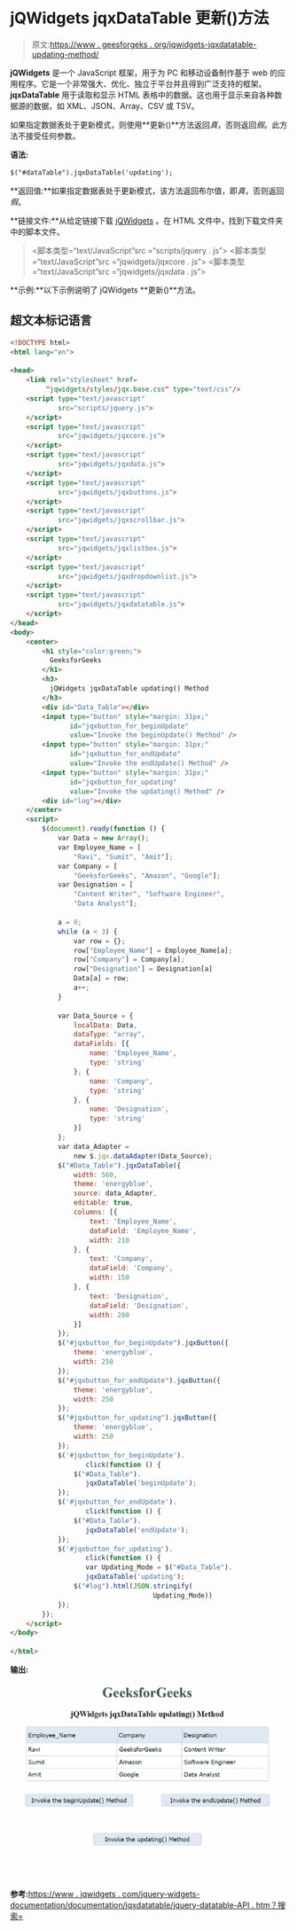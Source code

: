 # jQWidgets jqxDataTable 更新()方法

> 原文:[https://www . geesforgeks . org/jqwidgets-jqxdatatable-updating-method/](https://www.geeksforgeeks.org/jqwidgets-jqxdatatable-updating-method/)

**jQWidgets** 是一个 JavaScript 框架，用于为 PC 和移动设备制作基于 web 的应用程序。它是一个非常强大、优化、独立于平台并且得到广泛支持的框架。 **jqxDataTable** 用于读取和显示 HTML 表格中的数据。这也用于显示来自各种数据源的数据，如 XML、JSON、Array、CSV 或 TSV。

如果指定数据表处于更新模式，则使用**更新()**方法返回*真*，否则返回*假*。此方法不接受任何参数。

**语法:**

```html
$("#dataTable").jqxDataTable('updating');
```

**返回值:**如果指定数据表处于更新模式，该方法返回布尔值，即*真*，否则返回*假*。

**链接文件:**从给定链接下载 [jQWidgets](https://www.jqwidgets.com/download/) 。在 HTML 文件中，找到下载文件夹中的脚本文件。

> <link rel="”stylesheet”" href="”jqwidgets/styles/jqx.base.css”" type="”text/css”">
> <脚本类型=“text/JavaScript”src =“scripts/jquery . js”></script>
> <脚本类型=“text/JavaScript”src =“jqwidgets/jqxcore . js”></script>
> <脚本类型=“text/JavaScript”src =“jqwidgets/jqxdata . js”>

**示例:**以下示例说明了 jQWidgets **更新()**方法。

## 超文本标记语言

```html
<!DOCTYPE html>
<html lang="en">

<head>
    <link rel="stylesheet" href=
         "jqwidgets/styles/jqx.base.css" type="text/css"/>
    <script type="text/javascript" 
            src="scripts/jquery.js">
    </script>
    <script type="text/javascript" 
            src="jqwidgets/jqxcore.js">
    </script>
    <script type="text/javascript" 
            src="jqwidgets/jqxdata.js">
    </script>
    <script type="text/javascript" 
            src="jqwidgets/jqxbuttons.js">
    </script>
    <script type="text/javascript" 
            src="jqwidgets/jqxscrollbar.js">
    </script>
    <script type="text/javascript" 
            src="jqwidgets/jqxlistbox.js">
    </script>
    <script type="text/javascript" 
            src="jqwidgets/jqxdropdownlist.js">
    </script>
    <script type="text/javascript" 
            src="jqwidgets/jqxdatatable.js">
    </script>
</head>
<body>
    <center>
        <h1 style="color:green;"> 
          GeeksforGeeks 
        </h1>
        <h3> 
          jQWidgets jqxDataTable updating() Method 
        </h3>
        <div id="Data_Table"></div>
        <input type="button" style="margin: 31px;"
               id="jqxbutton_for_beginUpdate"
               value="Invoke the beginUpdate() Method" />
        <input type="button" style="margin: 31px;" 
               id="jqxbutton_for_endUpdate" 
               value="Invoke the endUpdate() Method" />
        <input type="button" style="margin: 31px;" 
               id="jqxbutton_for_updating" 
               value="Invoke the updating() Method" />
        <div id="log"></div>
    </center>
    <script>
        $(document).ready(function () {
            var Data = new Array();
            var Employee_Name = [
                "Ravi", "Sumit", "Amit"];
            var Company = [
                "GeeksforGeeks", "Amazon", "Google"];
            var Designation = [
                "Content Writer", "Software Engineer",
                "Data Analyst"];

            a = 0;
            while (a < 3) {
                var row = {};
                row["Employee_Name"] = Employee_Name[a];
                row["Company"] = Company[a];
                row["Designation"] = Designation[a]
                Data[a] = row;
                a++;
            }

            var Data_Source = {
                localData: Data,
                dataType: "array",
                dataFields: [{
                    name: 'Employee_Name',
                    type: 'string'
                }, {
                    name: 'Company',
                    type: 'string'
                }, {
                    name: 'Designation',
                    type: 'string'
                }]
            };
            var data_Adapter = 
                new $.jqx.dataAdapter(Data_Source);
            $("#Data_Table").jqxDataTable({
                width: 560,
                theme: 'energyblue',
                source: data_Adapter,
                editable: true,
                columns: [{
                    text: 'Employee_Name',
                    dataField: 'Employee_Name',
                    width: 210
                }, {
                    text: 'Company',
                    dataField: 'Company',
                    width: 150
                }, {
                    text: 'Designation',
                    dataField: 'Designation',
                    width: 200
                }]
            });
            $("#jqxbutton_for_beginUpdate").jqxButton({
                theme: 'energyblue',
                width: 250
            });
            $("#jqxbutton_for_endUpdate").jqxButton({
                theme: 'energyblue',
                width: 250
            });
            $("#jqxbutton_for_updating").jqxButton({
                theme: 'energyblue',
                width: 250
            });
            $('#jqxbutton_for_beginUpdate').
                   click(function () {
                $("#Data_Table").
                   jqxDataTable('beginUpdate');
            });
            $('#jqxbutton_for_endUpdate').
                   click(function () {
                $("#Data_Table").
                   jqxDataTable('endUpdate');
            });
            $('#jqxbutton_for_updating').
                   click(function () {
                   var Updating_Mode = $("#Data_Table").
                   jqxDataTable('updating');
                $("#log").html(JSON.stringify(
                                    Updating_Mode))
            });
        });
    </script>
</body>

</html>
```

**输出:**

![](img/f8ae3e060b48bad6967e8cbba8a545f2.png)

**参考:**[https://www . jqwidgets . com/jquery-widgets-documentation/documentation/jqxdatatable/jquery-datatable-API . htm？搜索=](https://www.jqwidgets.com/jquery-widgets-documentation/documentation/jqxdatatable/jquery-datatable-api.htm?search=)